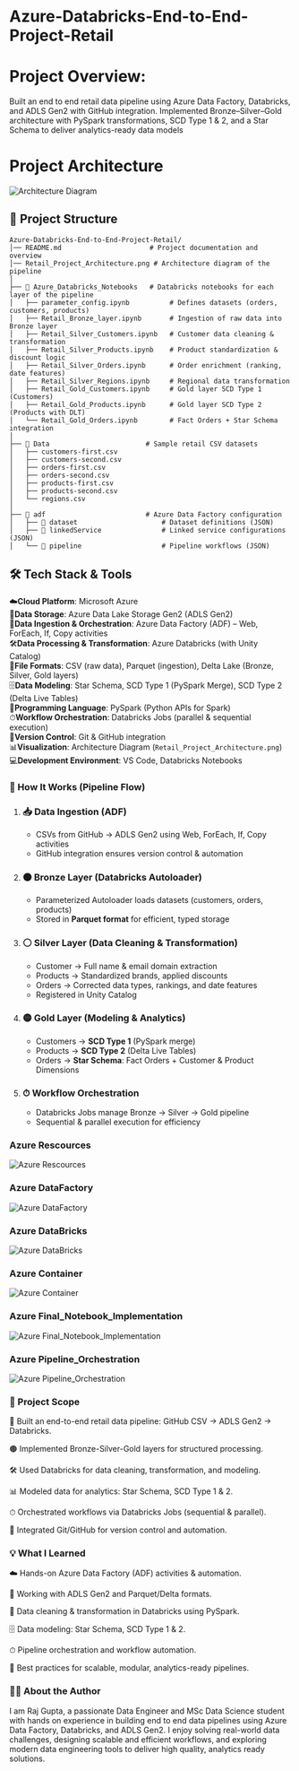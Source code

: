 # Azure-Databricks-End-to-End-Project-Retail

# Project Overview:

Built an end to end retail data pipeline using Azure Data Factory, Databricks, and ADLS Gen2 with GitHub integration. Implemented Bronze–Silver–Gold architecture with PySpark transformations, SCD Type 1 & 2, and a Star Schema to deliver analytics-ready data models

# Project Architecture
![Architecture Diagram](Retail_Project_Architecture.png)


## 📂 Project Structure

```
Azure-Databricks-End-to-End-Project-Retail/
│── README.md                      # Project documentation and overview
│── Retail_Project_Architecture.png # Architecture diagram of the pipeline
│
├── 📂 Azure_Databricks_Notebooks   # Databricks notebooks for each layer of the pipeline
│   ├── parameter_config.ipynb          # Defines datasets (orders, customers, products)
│   ├── Retail_Bronze_layer.ipynb       # Ingestion of raw data into Bronze layer
│   ├── Retail_Silver_Customers.ipynb   # Customer data cleaning & transformation
│   ├── Retail_Silver_Products.ipynb    # Product standardization & discount logic
│   ├── Retail_Silver_Orders.ipynb      # Order enrichment (ranking, date features)
│   ├── Retail_Silver_Regions.ipynb     # Regional data transformation
│   ├── Retail_Gold_Customers.ipynb     # Gold layer SCD Type 1 (Customers)
│   ├── Retail_Gold_Products.ipynb      # Gold layer SCD Type 2 (Products with DLT)
│   └── Retail_Gold_Orders.ipynb        # Fact Orders + Star Schema integration
│
├── 📂 Data                        # Sample retail CSV datasets
│   ├── customers-first.csv
│   ├── customers-second.csv
│   ├── orders-first.csv
│   ├── orders-second.csv
│   ├── products-first.csv
│   ├── products-second.csv
│   └── regions.csv
│
├── 📂 adf                         # Azure Data Factory configuration
│   ├── 📂 dataset                     # Dataset definitions (JSON)
│   ├── 📂 linkedService               # Linked service configurations (JSON)
│   └── 📂 pipeline                    # Pipeline workflows (JSON)
```


## 🛠 Tech Stack & Tools

☁️**Cloud Platform**: Microsoft Azure  
💾**Data Storage**: Azure Data Lake Storage Gen2 (ADLS Gen2)  
🔄**Data Ingestion & Orchestration**: Azure Data Factory (ADF) – Web, ForEach, If, Copy activities  
🛠**Data Processing & Transformation**: Azure Databricks (with Unity Catalog)  
📂**File Formats**: CSV (raw data), Parquet (ingestion), Delta Lake (Bronze, Silver, Gold layers)  
🗄**Data Modeling**: Star Schema, SCD Type 1 (PySpark Merge), SCD Type 2 (Delta Live Tables)  
🐍**Programming Language**: PySpark (Python APIs for Spark)  
⏱**Workflow Orchestration**: Databricks Jobs (parallel & sequential execution)  
🔧**Version Control**: Git & GitHub integration  
📊**Visualization**: Architecture Diagram (`Retail_Project_Architecture.png`)  
💻**Development Environment**: VS Code, Databricks Notebooks  


### 🔄 How It Works (Pipeline Flow)

1. ### 📥 Data Ingestion (ADF)  
   - CSVs from GitHub → ADLS Gen2 using Web, ForEach, If, Copy activities  
   - GitHub integration ensures version control & automation  

2. ### 🟤 Bronze Layer (Databricks Autoloader)
   - Parameterized Autoloader loads datasets (customers, orders, products)  
   - Stored in **Parquet format** for efficient, typed storage  

3. ### ⚪ Silver Layer (Data Cleaning & Transformation)
   - Customer → Full name & email domain extraction  
   - Products → Standardized brands, applied discounts  
   - Orders → Corrected data types, rankings, and date features  
   - Registered in Unity Catalog  

4. ### 🟡 Gold Layer (Modeling & Analytics)
   - Customers → **SCD Type 1** (PySpark merge)  
   - Products → **SCD Type 2** (Delta Live Tables)  
   - Orders → **Star Schema**: Fact Orders + Customer & Product Dimensions  

5. ### ⏱ Workflow Orchestration
   - Databricks Jobs manage Bronze → Silver → Gold pipeline  
   - Sequential & parallel execution for efficiency  

### Azure Rescources 
![Azure Rescources](images/Resources.png)

### Azure DataFactory 
![Azure DataFactory](images/Azure_DataFactory.png)

### Azure DataBricks 
![Azure DataBricks](images/All_Notebooks.png)

### Azure Container 
![Azure Container](images/Project_Container.png)

### Azure Final_Notebook_Implementation 
![Azure Final_Notebook_Implementation](images/Final_Code.png)

### Azure Pipeline_Orchestration 
![Azure Pipeline_Orchestration](images/orchestration.png)

### 📌 Project Scope

🔄 Built an end-to-end retail data pipeline: GitHub CSV → ADLS Gen2 → Databricks.

🟤 Implemented Bronze-Silver-Gold layers for structured processing.

🛠 Used Databricks for data cleaning, transformation, and modeling.

📊 Modeled data for analytics: Star Schema, SCD Type 1 & 2.

⏱ Orchestrated workflows via Databricks Jobs (sequential & parallel).

🔧 Integrated Git/GitHub for version control and automation.

### 💡 What I Learned

☁️ Hands-on Azure Data Factory (ADF) activities & automation.

💾 Working with ADLS Gen2 and Parquet/Delta formats.

🐍 Data cleaning & transformation in Databricks using PySpark.

🗄 Data modeling: Star Schema, SCD Type 1 & 2.

⏱ Pipeline orchestration and workflow automation.

📌 Best practices for scalable, modular, analytics-ready pipelines.



### 👨‍💻 About the Author
I am Raj Gupta, a passionate Data Engineer and MSc Data Science student with hands on experience in building end to end data pipelines using Azure Data Factory, Databricks, and ADLS Gen2. I enjoy solving real-world data challenges, designing scalable and efficient workflows, and exploring modern data engineering tools to deliver high quality, analytics ready solutions.



